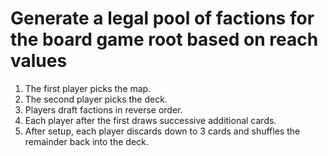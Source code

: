 # Generate a legal pool of factions for the board game root based on reach values
1. The first player picks the map.
2. The second player picks the deck.
3. Players draft factions in reverse order.
4. Each player after the first draws successive additional cards.
5. After setup, each player discards down to 3 cards and shuffles the remainder back into the deck.